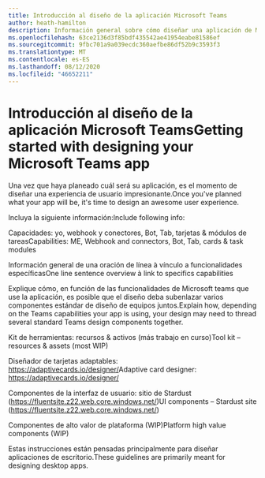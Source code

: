 ```yaml
---
title: Introducción al diseño de la aplicación Microsoft Teams
author: heath-hamilton
description: Información general sobre cómo diseñar una aplicación de Microsoft Teams.
ms.openlocfilehash: 63ce2136d3f85bdf435542ae41954eabe81586ef
ms.sourcegitcommit: 9fbc701a9a039ecdc360aefbe86df52b9c3593f3
ms.translationtype: MT
ms.contentlocale: es-ES
ms.lasthandoff: 08/12/2020
ms.locfileid: "46652211"
---
```

# <a name="getting-started-with-designing-your-microsoft-teams-app"></a><span data-ttu-id="dfe7f-103">Introducción al diseño de la aplicación Microsoft Teams</span><span class="sxs-lookup"><span data-stu-id="dfe7f-103">Getting started with designing your Microsoft Teams app</span></span>

<span data-ttu-id="dfe7f-104">Una vez que haya planeado cuál será su aplicación, es el momento de diseñar una experiencia de usuario impresionante.</span><span class="sxs-lookup"><span data-stu-id="dfe7f-104">Once you've planned what your app will be, it's time to design an awesome user experience.</span></span>

<span data-ttu-id="dfe7f-105">Incluya la siguiente información:</span><span class="sxs-lookup"><span data-stu-id="dfe7f-105">Include following info:</span></span>

<span data-ttu-id="dfe7f-106">Capacidades: yo, webhook y conectores, Bot, Tab, tarjetas & módulos de tareas</span><span class="sxs-lookup"><span data-stu-id="dfe7f-106">Capabilities: ME, Webhook and connectors, Bot, Tab, cards & task modules</span></span>  

<span data-ttu-id="dfe7f-107">Información general de una oración de línea à vínculo a funcionalidades específicas</span><span class="sxs-lookup"><span data-stu-id="dfe7f-107">One line sentence overview à link to specifics capabilities</span></span>  

<span data-ttu-id="dfe7f-108">Explique cómo, en función de las funcionalidades de Microsoft teams que use la aplicación, es posible que el diseño deba subenlazar varios componentes estándar de diseño de equipos juntos.</span><span class="sxs-lookup"><span data-stu-id="dfe7f-108">Explain how, depending on the Teams capabilities your app is using, your design may need to thread several standard Teams design components together.</span></span>

<span data-ttu-id="dfe7f-109">Kit de herramientas: recursos & activos (más trabajo en curso)</span><span class="sxs-lookup"><span data-stu-id="dfe7f-109">Tool kit – resources & assets (most WIP)</span></span> 

<span data-ttu-id="dfe7f-110">Diseñador de tarjetas adaptables: https://adaptivecards.io/designer/</span><span class="sxs-lookup"><span data-stu-id="dfe7f-110">Adaptive card designer: https://adaptivecards.io/designer/</span></span> 

<span data-ttu-id="dfe7f-111">Componentes de la interfaz de usuario: sitio de Stardust (https://fluentsite.z22.web.core.windows.net/)</span><span class="sxs-lookup"><span data-stu-id="dfe7f-111">UI components – Stardust site (https://fluentsite.z22.web.core.windows.net/)</span></span> 

<span data-ttu-id="dfe7f-112">Componentes de alto valor de plataforma (WIP)</span><span class="sxs-lookup"><span data-stu-id="dfe7f-112">Platform high value components (WIP)</span></span>

<span data-ttu-id="dfe7f-113">Estas instrucciones están pensadas principalmente para diseñar aplicaciones de escritorio.</span><span class="sxs-lookup"><span data-stu-id="dfe7f-113">These guidelines are primarily meant for designing desktop apps.</span></span>
